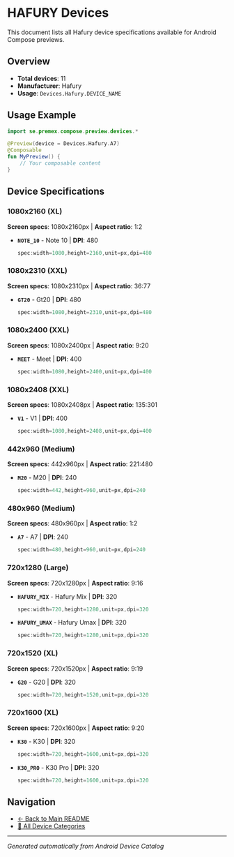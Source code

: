 # HAFURY Devices

This document lists all Hafury device specifications available for Android Compose previews.

## Overview

- **Total devices**: 11
- **Manufacturer**: Hafury
- **Usage**: `Devices.Hafury.DEVICE_NAME`

## Usage Example

```kotlin
import se.premex.compose.preview.devices.*

@Preview(device = Devices.Hafury.A7)
@Composable
fun MyPreview() {
    // Your composable content
}
```

## Device Specifications

### 1080x2160 (XL)

**Screen specs**: 1080x2160px | **Aspect ratio**: 1:2

- **`NOTE_10`** - Note 10 | **DPI**: 480
  ```kotlin
  spec:width=1080,height=2160,unit=px,dpi=480
  ```

### 1080x2310 (XXL)

**Screen specs**: 1080x2310px | **Aspect ratio**: 36:77

- **`GT20`** - Gt20 | **DPI**: 480
  ```kotlin
  spec:width=1080,height=2310,unit=px,dpi=480
  ```

### 1080x2400 (XXL)

**Screen specs**: 1080x2400px | **Aspect ratio**: 9:20

- **`MEET`** - Meet | **DPI**: 400
  ```kotlin
  spec:width=1080,height=2400,unit=px,dpi=400
  ```

### 1080x2408 (XXL)

**Screen specs**: 1080x2408px | **Aspect ratio**: 135:301

- **`V1`** - V1 | **DPI**: 400
  ```kotlin
  spec:width=1080,height=2408,unit=px,dpi=400
  ```

### 442x960 (Medium)

**Screen specs**: 442x960px | **Aspect ratio**: 221:480

- **`M20`** - M20 | **DPI**: 240
  ```kotlin
  spec:width=442,height=960,unit=px,dpi=240
  ```

### 480x960 (Medium)

**Screen specs**: 480x960px | **Aspect ratio**: 1:2

- **`A7`** - A7 | **DPI**: 240
  ```kotlin
  spec:width=480,height=960,unit=px,dpi=240
  ```

### 720x1280 (Large)

**Screen specs**: 720x1280px | **Aspect ratio**: 9:16

- **`HAFURY_MIX`** - Hafury Mix | **DPI**: 320
  ```kotlin
  spec:width=720,height=1280,unit=px,dpi=320
  ```

- **`HAFURY_UMAX`** - Hafury Umax | **DPI**: 320
  ```kotlin
  spec:width=720,height=1280,unit=px,dpi=320
  ```

### 720x1520 (XL)

**Screen specs**: 720x1520px | **Aspect ratio**: 9:19

- **`G20`** - G20 | **DPI**: 320
  ```kotlin
  spec:width=720,height=1520,unit=px,dpi=320
  ```

### 720x1600 (XL)

**Screen specs**: 720x1600px | **Aspect ratio**: 9:20

- **`K30`** - K30 | **DPI**: 320
  ```kotlin
  spec:width=720,height=1600,unit=px,dpi=320
  ```

- **`K30_PRO`** - K30 Pro | **DPI**: 320
  ```kotlin
  spec:width=720,height=1600,unit=px,dpi=320
  ```

## Navigation

- [← Back to Main README](../../README.md)
- [📱 All Device Categories](../README.md)

---
*Generated automatically from Android Device Catalog*
